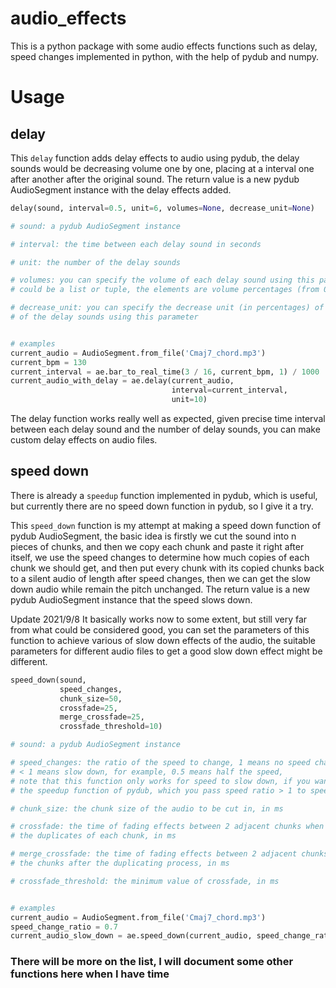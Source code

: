 # audio_effects
 This is a python package with some audio effects functions such as delay, speed changes implemented in python, with the help of pydub and numpy.

# Usage
## delay
This `delay` function adds delay effects to audio using pydub, the delay sounds would be decreasing volume one by one, placing at a interval one after another after the original sound. The return value is a new pydub AudioSegment instance with the delay effects added.
```python
delay(sound, interval=0.5, unit=6, volumes=None, decrease_unit=None)

# sound: a pydub AudioSegment instance

# interval: the time between each delay sound in seconds

# unit: the number of the delay sounds

# volumes: you can specify the volume of each delay sound using this parameter,
# could be a list or tuple, the elements are volume percentages (from 0 to 100)

# decrease_unit: you can specify the decrease unit (in percentages) of the volumes
# of the delay sounds using this parameter


# examples
current_audio = AudioSegment.from_file('Cmaj7_chord.mp3')
current_bpm = 130
current_interval = ae.bar_to_real_time(3 / 16, current_bpm, 1) / 1000
current_audio_with_delay = ae.delay(current_audio,
                                    interval=current_interval,
                                    unit=10)
```
The delay function works really well as expected, given precise time interval between each delay sound and the number of delay sounds, you can make custom delay effects on audio files.

## speed down
There is already a `speedup` function implemented in pydub, which is useful, but currently there are no speed down function in pydub, so I give it a try.

This `speed_down` function is my attempt at making a speed down function of pydub AudioSegment, the basic idea is firstly we cut the sound into n pieces of chunks, and then we copy each chunk and paste it right after itself, we use the speed changes to determine how much copies of each chunk we should get, and then put every chunk with its copied chunks back to a silent audio of length after speed changes, then we can get the slow down audio while remain the pitch unchanged. The return value is a new pydub AudioSegment instance that the speed slows down.

Update 2021/9/8 It basically works now to some extent, but still very far from what could be considered good, you can set the parameters of this function to achieve various of slow down effects of the audio, the suitable parameters for different audio files to get a good slow down effect might be different.

```python
speed_down(sound,
           speed_changes,
           chunk_size=50,
           crossfade=25,
           merge_crossfade=25,
           crossfade_threshold=10)

# sound: a pydub AudioSegment instance

# speed_changes: the ratio of the speed to change, 1 means no speed changes,
# < 1 means slow down, for example, 0.5 means half the speed,
# note that this function only works for speed to slow down, if you want to speed up, please use
# the speedup function of pydub, which you pass speed ratio > 1 to speed up the audio

# chunk_size: the chunk size of the audio to be cut in, in ms

# crossfade: the time of fading effects between 2 adjacent chunks when concatenating
# the duplicates of each chunk, in ms

# merge_crossfade: the time of fading effects between 2 adjacent chunks when concatenating
# the chunks after the duplicating process, in ms

# crossfade_threshold: the minimum value of crossfade, in ms


# examples
current_audio = AudioSegment.from_file('Cmaj7_chord.mp3')
speed_change_ratio = 0.7
current_audio_slow_down = ae.speed_down(current_audio, speed_change_ratio)
```

### There will be more on the list, I will document some other functions here when I have time
